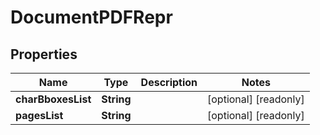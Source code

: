 

# DocumentPDFRepr


## Properties

| Name | Type | Description | Notes |
|------------ | ------------- | ------------- | -------------|
|**charBboxesList** | **String** |  |  [optional] [readonly] |
|**pagesList** | **String** |  |  [optional] [readonly] |



